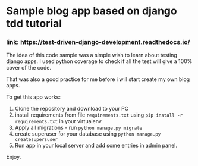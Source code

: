 # Sample blog app based on django tdd tutorial
### link: https://test-driven-django-development.readthedocs.io/

The idea of this code sample was a simple wish to learn about testing django apps. I used python coverage to check if all the test will give a 100% cover of the code.

That was also a good practice for me before i will start create my own blog apps. 


To get this app works:
1. Clone the repository and download to your PC
2. install requirements from file `requirements.txt` using 
    ```pip install -r requirements.txt``` in your virtualenv
3. Apply all migrations - run ```python manage.py migrate```
4. create superuser for your database using `python manage.py createsupersuser`
5. Run app in your local server and add some entries in admin panel. 

Enjoy.